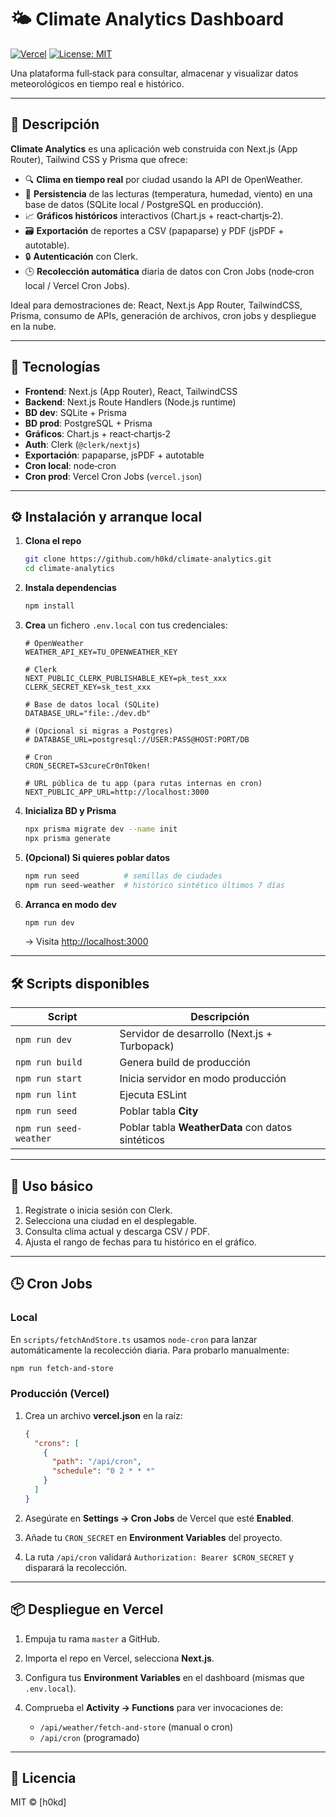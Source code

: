 # 🌤️ Climate Analytics Dashboard

[![Vercel](https://img.shields.io/badge/deploy-via%20vercel-blue)](https://vercel.com/…)
[![License: MIT](https://img.shields.io/badge/license-MIT-green.svg)](LICENSE)

Una plataforma full‑stack para consultar, almacenar y visualizar datos meteorológicos en tiempo real e histórico.

---

## 📝 Descripción

**Climate Analytics** es una aplicación web construida con Next.js (App Router), Tailwind CSS y Prisma que ofrece:

- 🔍 **Clima en tiempo real** por ciudad usando la API de OpenWeather.
- 💾 **Persistencia** de las lecturas (temperatura, humedad, viento) en una base de datos (SQLite local / PostgreSQL en producción).
- 📈 **Gráficos históricos** interactivos (Chart.js + react‑chartjs‑2).
- 🗃️ **Exportación** de reportes a CSV (papaparse) y PDF (jsPDF + autotable).
- 🔒 **Autenticación** con Clerk.
- 🕒 **Recolección automática** diaria de datos con Cron Jobs (node‑cron local / Vercel Cron Jobs).

Ideal para demostraciones de: React, Next.js App Router, TailwindCSS, Prisma, consumo de APIs, generación de archivos, cron jobs y despliegue en la nube.

---

## 🚀 Tecnologías

- **Frontend**: Next.js (App Router), React, TailwindCSS
- **Backend**: Next.js Route Handlers (Node.js runtime)
- **BD dev**: SQLite + Prisma
- **BD prod**: PostgreSQL + Prisma
- **Gráficos**: Chart.js + react‑chartjs‑2
- **Auth**: Clerk (`@clerk/nextjs`)
- **Exportación**: papaparse, jsPDF + autotable
- **Cron local**: node‑cron
- **Cron prod**: Vercel Cron Jobs (`vercel.json`)

---

## ⚙️ Instalación y arranque local

1. **Clona el repo**

   ```bash
   git clone https://github.com/h0kd/climate-analytics.git
   cd climate-analytics
   ```

2. **Instala dependencias**

   ```bash
   npm install
   ```

3. **Crea** un fichero `.env.local` con tus credenciales:

   ```env
   # OpenWeather
   WEATHER_API_KEY=TU_OPENWEATHER_KEY

   # Clerk
   NEXT_PUBLIC_CLERK_PUBLISHABLE_KEY=pk_test_xxx
   CLERK_SECRET_KEY=sk_test_xxx

   # Base de datos local (SQLite)
   DATABASE_URL="file:./dev.db"

   # (Opcional si migras a Postgres)
   # DATABASE_URL=postgresql://USER:PASS@HOST:PORT/DB

   # Cron
   CRON_SECRET=S3cureCr0nT0ken!

   # URL pública de tu app (para rutas internas en cron)
   NEXT_PUBLIC_APP_URL=http://localhost:3000
   ```

4. **Inicializa BD y Prisma**

   ```bash
   npx prisma migrate dev --name init
   npx prisma generate
   ```

5. **(Opcional) Si quieres poblar datos**

   ```bash
   npm run seed          # semillas de ciudades
   npm run seed-weather  # histórico sintético últimos 7 días
   ```

6. **Arranca en modo dev**

   ```bash
   npm run dev
   ```

   → Visita [http://localhost:3000](http://localhost:3000)

---

## 🛠️ Scripts disponibles

| Script                 | Descripción                                       |
| ---------------------- | ------------------------------------------------- |
| `npm run dev`          | Servidor de desarrollo (Next.js + Turbopack)      |
| `npm run build`        | Genera build de producción                        |
| `npm run start`        | Inicia servidor en modo producción                |
| `npm run lint`         | Ejecuta ESLint                                    |
| `npm run seed`         | Poblar tabla **City**                             |
| `npm run seed-weather` | Poblar tabla **WeatherData** con datos sintéticos |

---

## 📄 Uso básico

1. Regístrate o inicia sesión con Clerk.
2. Selecciona una ciudad en el desplegable.
3. Consulta clima actual y descarga CSV / PDF.
4. Ajusta el rango de fechas para tu histórico en el gráfico.

---

## 🕒 Cron Jobs

### Local

En `scripts/fetchAndStore.ts` usamos `node-cron` para lanzar automáticamente la recolección diaria.
Para probarlo manualmente:

```bash
npm run fetch-and-store
```

### Producción (Vercel)

1. Crea un archivo **vercel.json** en la raíz:

   ```json
   {
     "crons": [
       {
         "path": "/api/cron",
         "schedule": "0 2 * * *"
       }
     ]
   }
   ```

2. Asegúrate en **Settings → Cron Jobs** de Vercel que esté **Enabled**.
3. Añade tu `CRON_SECRET` en **Environment Variables** del proyecto.
4. La ruta `/api/cron` validará `Authorization: Bearer $CRON_SECRET` y disparará la recolección.

---

## 📦 Despliegue en Vercel

1. Empuja tu rama `master` a GitHub.
2. Importa el repo en Vercel, selecciona **Next.js**.
3. Configura tus **Environment Variables** en el dashboard (mismas que `.env.local`).
4. Comprueba el **Activity → Functions** para ver invocaciones de:

   - `/api/weather/fetch-and-store` (manual o cron)
   - `/api/cron` (programado)

---

## 📄 Licencia

MIT © \[h0kd]
